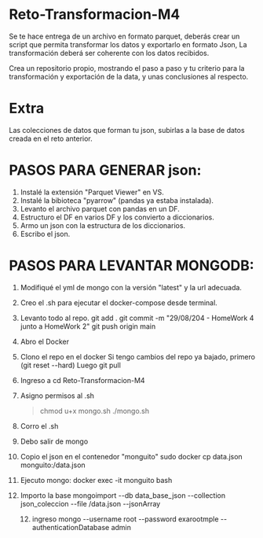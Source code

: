 # Reto-Transformacion-M4

Se te hace entrega de un archivo en formato parquet, deberás crear un script que permita transformar los datos y exportarlo en formato Json, La transformación deberá ser coherente con los datos recibidos. 

Crea un repositorio propio, mostrando el paso a paso y tu criterio para la transformación y exportación de la data, y unas conclusiones al respecto. 

# Extra

Las colecciones de datos que forman tu json, subirlas a la base de datos creada en el reto anterior. 


# PASOS PARA GENERAR json:
1. Instalé la extensión "Parquet Viewer" en VS.
2. Instalé la bibioteca "pyarrow" (pandas ya estaba instalada).
3. Levanto el archivo parquet con pandas en un DF. 
4. Estructuro el DF en varios DF y los convierto a diccionarios.
5. Armo un json con la estructura de los diccionarios.
6. Escribo el json.

# PASOS PARA LEVANTAR MONGODB:
1. Modifiqué el yml de mongo con la versión "latest" y la url adecuada.
2. Creo el .sh para ejecutar el docker-compose desde terminal.
3. Levanto todo al repo.
    git add .
    git commit -m "29/08/204 - HomeWork 4 junto a HomeWork 2"
    git push origin main
4. Abro el Docker
5. Clono el repo en el docker
    Si tengo cambios del repo ya bajado, primero (git reset --hard)
    Luego git pull
6. Ingreso a cd Reto-Transformacion-M4
7. Asigno permisos al .sh
    > chmod u+x mongo.sh
    > ./mongo.sh 
7. Corro el .sh
8. Debo salir de mongo
9. Copio el json en el contenedor "monguito"
    sudo docker cp  data.json monguito:/data.json
10. Ejecuto mongo:
    docker exec -it monguito bash
11. Importo la base
    mongoimport --db data_base_json --collection json_coleccion --file /data.json --jsonArray

    12. ingreso
    mongo --username root --password exarootmple --authenticationDatabase admin